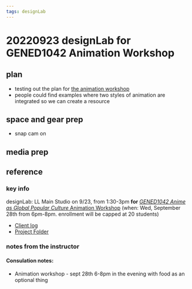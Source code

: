 ```yaml
---
tags: designLab
---
```

# 20220923 designLab for GENED1042 Animation Workshop

## plan
* testing out the plan for [the animation workshop](https://hackmd.io/K9_9VUN8RiqIvXLffuIHVw?view)
* people could find examples where two styles of animation are integrated so we can create a resource
    
## space and gear prep

- snap cam on 

## media prep
## reference
### key info
designLab: LL Main Studio on 9/23, from 1:30-3pm **for** [*GENED1042 Anime as Global Popular Culture* Animation Workshop](https://hackmd.io/K9_9VUN8RiqIvXLffuIHVw?view) (when: Wed, September 28th from 6pm-8pm. enrollment will be capped at 20 students)
* [Client log](https://docs.google.com/document/d/16dC3ZDGBk_Fn2uK59QEzgppa182HuIbbKuVVLqq3Oow/edit#)
* [Project Folder](https://drive.google.com/drive/folders/1tYMBWoAdOpb0mPbK5Kk8xnypzXyNzDBa)

### notes from the instructor
#### Consulation notes: 
* Animation workshop - sept 28th 6-8pm in the evening with food as an optional thing
